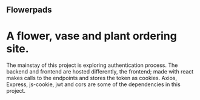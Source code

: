 ## Flowerpads
# A flower, vase and plant ordering site.




The mainstay of this project is exploring authentication process. The backend and frontend are hosted differently, the frontend; made with react makes calls to the endpoints and stores the token as cookies. Axios, Express, js-cookie, jwt and cors are some of the dependencies in this project.

